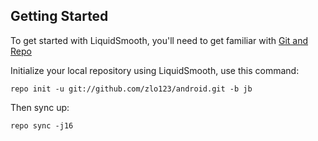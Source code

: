 Getting Started
---------------

To get started with LiquidSmooth, you'll need to get familiar
with [Git and Repo](http://source.android.com/download/using-repo)

Initialize your local repository using LiquidSmooth, use this command:

    repo init -u git://github.com/zlo123/android.git -b jb

Then sync up:

    repo sync -j16

